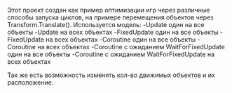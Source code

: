 Этот проект создан как пример оптимизации игр через различные способы запуска циклов, на примере перемещения объектов через Transform.Translate().
Используется модель: 
-Update один на все объекты
-Update на всех объектах
-FixedUpdate один на все объекты
-FixedUpdate на всех объектах
-Coroutine один на все объекты
-Coroutine на всех объектах
-Coroutine с ожиданием WaitForFixedUpdate один на все объекты
-Coroutine с ожиданием WaitForFixedUpdate на всех объектах

Так же есть возможность изменять кол-во движимых объектов и их расположение.
